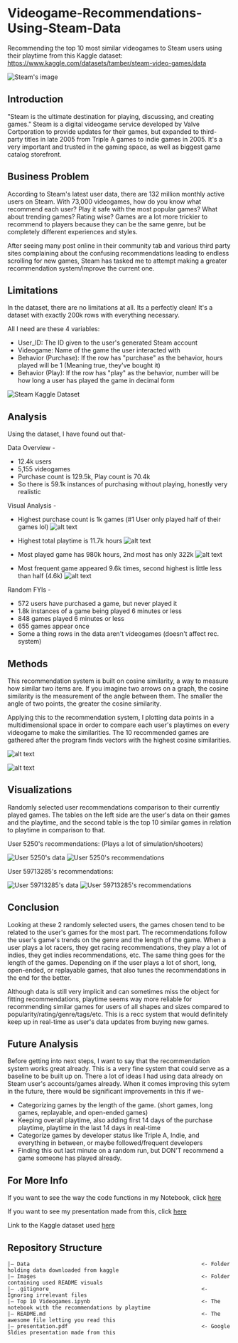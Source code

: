 # Videogame-Recommendations-Using-Steam-Data
Recommending the top 10 most similar videogames to Steam users using their playtime from this Kaggle dataset:
https://www.kaggle.com/datasets/tamber/steam-video-games/data

![Steam's image](https://cdn.cloudflare.steamstatic.com/store/home/store_home_share.jpg)

## Introduction 

"Steam is the ultimate destination for playing, discussing, and creating games." 
Steam is a digital videogame service developed by Valve Cortporation to provide updates for their games, but expanded to third-party titles in late 2005 from Triple A games to indie games in 2005. It's a very important and trusted in the gaming space, as well as biggest game catalog storefront. 

## Business Problem

According to Steam's latest user data, there are 132 million monthly active users on Steam. With 73,000 videogames, how do you know what recommend each user? Play it safe with the most popular games? What about trending games? Rating wise? Games are a lot more trickier to recommend to players because they can be the same genre, but be completely different experiences and styles.

After seeing many post online in their community tab and various third party sites complaining about the confusing recommendations leading to endless scrolling for new games, Steam has tasked me to attempt making a greater recommendation system/improve the current one. 

## Limitations

In the dataset, there are no limitations at all. Its a perfectly clean! It's a dataset with exactly 200k rows with everything necessary.

All I need are these 4 variables: 

- User_ID: The ID given to the user's generated Steam account
- Videogame: Name of the game the user interacted with
- Behavior (Purchase): If the row has "purchase" as the behavior, hours played will be 1 (Meaning true, they've bought it)
- Behavior (Play): If the row has "play" as the behavior, number will be how long a user has played the game in decimal form

![Steam Kaggle Dataset](Images/Steam_Kaggle_Dataset.png)

## Analysis

Using the dataset, I have found out that-

Data Overview - 
- 12.4k users
- 5,155 videogames
- Purchase count is 129.5k,  Play count is 70.4k
- So there is 59.1k instances of purchasing without playing, honestly very realistic

Visual Analysis -

- Highest purchase count is 1k games (#1 User only played half of their games lol) 
![alt text](Images/Highest_Purchase.png)

- Highest total playtime is 11.7k hours
![alt text](Images/Highest_Playtime.png)

- Most played game has 980k hours, 2nd most has only 322k
![alt text](Images/Most_Played.png)

- Most frequent game appeared 9.6k times, second highest is little less than half (4.6k)
![alt text](Images/Most_Frequent.png)

Random FYIs -

- 572 users have purchased a game, but never played it
- 1.8k instances of a game being played 6 minutes or less
- 848 games played 6 minutes or less
- 655 games appear once
- Some a thing rows in the data aren't videogames (doesn't affect rec. system)


## Methods

This recommendation system is built on cosine similarity, a way to measure how similar two items are. If you imagine two arrows on a graph, the cosine similarity is the measurement of the angle between them. The smaller the angle of two points, the greater the cosine similarity. 

Applying this to the recommendation system, I plotting data points in a multidimensional space in order to compare each user's playtimes on every videogame to make the similarities. The 10 recommended games are gathered after the program finds vectors with the highest cosine similarities.

![alt text](https://github.com/garooda/Movie-Recommendation-Sysetm/raw/main/images/cosine%20sim%20%201.PNG)

![alt text](https://camo.githubusercontent.com/9fc58ca03f9eb4e10e7c224f96fe52831cf36d9e35c6ef11b31e6c2123a1d1ce/68747470733a2f2f6269742e6c792f333362614e685a)

## Visualizations

Randomly selected user recommendations comparison to their currently played games. The tables on the left side are the user's data on their games and the playtime, and the second table is the top 10 similar games in relation to playtime in comparison to that.


User 5250's recommendations: (Plays a lot of simulation/shooters)

![User 5250's data](Images/5250_data.png)   ![User 5250's recommendations](Images/5250_recommendations.png)

User 59713285's recommendations:

![User 59713285's data](Images/59713285_data.png)   ![User 59713285's recommendations](Images/59713285_recommendations.png)

## Conclusion

Looking at these 2 randomly selected users, the games chosen tend to be related to the user's games for the most part. The recommendations follow the user's game's trends on the genre and the length of the game. When a user plays a lot racers, they get racing recommendations, they play a lot of indies, they get indies recommendations, etc. The same thing goes for the length of the games. Depending on if the user plays a lot of short, long, open-ended, or replayable games, that also tunes the recommendations in the end for the better.

 Although data is still very implicit and can sometimes miss the object for fitting recommendations, playtime seems way more reliable for recommending similar games for users of all shapes and sizes compared to popularity/rating/genre/tags/etc.  This is a recc system that would definitely keep up in real-time as user's data updates from buying new games.

## Future Analysis

Before getting into next steps, I want to say that the recommendation system works great already. This is a very fine system that could serve as a baseline to be built up on. There a lot of ideas I had using data already on Steam user's accounts/games  already. When it comes improving this sytem in the future, there would be significant improvements in this if we-
- Categorizing games by the length of the game. (short games, long games, replayable, and open-ended games)
- Keeping overall playtime, also adding first 14 days of the purchase playtime, playtime in the last 14 days in real-time
- Categorize games by developer status like Triple A, Indie, and everything in between, or maybe followed/frequent developers
- Finding this out last minute on a random run, but DON'T recommend a game someone has played already.

## For More Info

If you want to see the way the code functions in my Notebook, click [here](https://github.com/MansionAnthony/Videogame-Recommendations-Steam/blob/main/Playtime%20Rec%20System.ipynb)

If you want to see my presentation made from this, click [here](https://github.com/MansionAnthony/Videogame-Recommendations-Steam/blob/main/Presentation.pdf)

Link to the Kaggle dataset used [here](https://www.kaggle.com/datasets/tamber/steam-video-games/data)

## Repository Structure

```
|— Data                                                      <- Folder holding data downloaded from kaggle
|— Images                                                    <- Folder containing used README visuals
|— .gitignore                                                <- Ignoring irrelevant files
|— Top 10 Videogames.ipynb                                   <- The notebook with the recommendations by playtime 
|— README.md                                                 <- The awesome file letting you read this
|— presentation.pdf                                          <- Google Sldies presentation made from this
```
